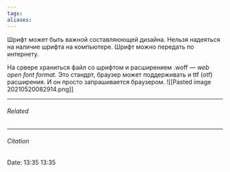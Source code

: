 ```yaml
---
tags: 
aliases: 
---
```

Шрифт может быть важной составляюющей дизайна. Нельзя надеяться на наличие шрифта на компьютере. Шрифт можно передать по интернету.

На срвере храниться файл со шрифтом и расширением .woff — *web open
font format.* Это стандрт, браузер может поддерживать и ttf (otf) расширения.
И он просто запрашивается браузером.
![[Pasted image 20210520082914.png]]

---
###### Related 
---
###### Citation
Date: 13:35 13:35
